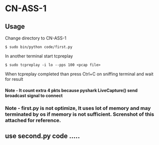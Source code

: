 # CN-ASS-1
## Usage

Change directory to CN-ASS-1
```
$ sudo bin/python code/first.py
```
In another terminal start tcpreplay
```
$ sudo tcpreplay -i lo --pps 100 <pcap file>
```
When tcpreplay completed than press Ctrl+C on sniffing terminal and wait for result

#### Note - It count extra 4 pkts because pyshark LiveCapture() send broadcast signal to connect

### Note  - first.py is not optimize, It uses lot of memory and may terminated by os if memory is not sufficient. Screnshot of this attached for reference.

## use second.py code .....

